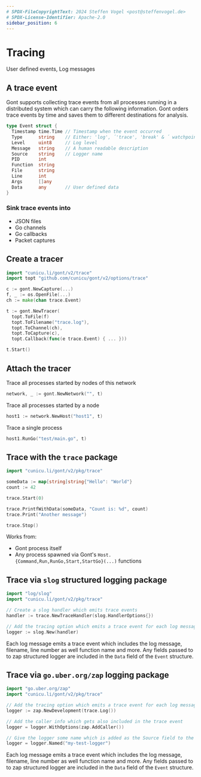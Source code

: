 ```yaml
---
# SPDX-FileCopyrightText: 2024 Steffen Vogel <post@steffenvogel.de>
# SPDX-License-Identifier: Apache-2.0
sidebar_position: 6
---
```


# Tracing

User defined events, Log messages

## A trace event

Gont supports collecting trace events from all processes running in a
distributed system which can carry the following information. Gont
orders trace events by time and saves them to different destinations for
analysis.

```go
type Event struct {
  Timestamp time.Time // Timestamp when the event occurred
  Type      string    // Either: 'log', ́'trace', 'break' & ́ watchpoint'
  Level     uint8     // Log level
  Message   string    // A human readable description
  Source    string    // Logger name
  PID       int 
  Function  string
  File      string
  Line      int
  Args      []any
  Data      any       // User defined data
}
```


### Sink trace events into

-   JSON files
-   Go channels
-   Go callbacks
-   Packet captures


## Create a tracer

```go
import "cunicu.li/gont/v2/trace"
import topt "github.com/cunicu/gont/v2/options/trace"

c := gont.NewCapture(...)
f, _ := os.OpenFile(...)
ch := make(chan trace.Event)

t := gont.NewTracer(
  topt.ToFile(f)
  topt.ToFilename("trace.log"),
  topt.ToChannel(ch),
  topt.ToCapture(c),
  topt.Callback(func(e trace.Event) { ... }))

t.Start()
```


## Attach the tracer

Trace all processes started by nodes of this network

```go
network, _ := gont.NewNetwork("", t)
```

Trace all processes started by a node

```go
host1 := network.NewHost("host1", t)
```

Trace a single process

```go
host1.RunGo("test/main.go", t)
```


## Trace with the `trace` package

```go
import "cunicu.li/gont/v2/pkg/trace"

someData := map[string]string{"Hello": "World"}
count := 42

trace.Start(0)

trace.PrintfWithData(someData, "Count is: %d", count)
trace.Print("Another message")

trace.Stop()
```

Works from:

-  Gont process itself
-  Any process spawned via Gont's
   `Host.{Command,Run,RunGo,Start,StartGo}(...)` functions


## Trace via `slog` structured logging package

```go
import "log/slog"
import "cunicu.li/gont/v2/pkg/trace"

// Create a slog handler which emits trace events
handler := trace.NewTraceHandler(slog.HandlerOptions{})

// Add the tracing option which emits a trace event for each log message
logger := slog.New(handler)
```

Each log message emits a trace event which includes the log message,
filename, line number as well function name and more.
Any fields passed to to zap structured logger are included in the `Data`
field of the `Event` structure.


## Trace via `go.uber.org/zap` logging package

```go
import "go.uber.org/zap"
import "cunicu.li/gont/v2/pkg/trace"

// Add the tracing option which emits a trace event for each log message
logger := zap.NewDevelopment(trace.Log())

// Add the caller info which gets also included in the trace event
logger = logger.WithOptions(zap.AddCaller())

// Give the logger some name which is added as the Source field to the trace event
logger = logger.Named("my-test-logger")
```

Each log message emits a trace event which includes the log message,
filename, line number as well function name and more.
Any fields passed to to zap structured logger are included in the `Data`
field of the `Event` structure.


